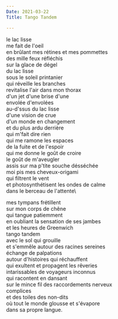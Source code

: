 ```yaml
---
Date: 2021-03-22
Title: Tango Tandem

---
```


le lac lisse\
me fait de l'oeil\
en brûlant mes rétines et mes pommettes\
des mille feux réfléchis\
sur la glace de dégel\
du lac lisse\
sous le soleil printanier\
qui réveille les branches\
revitalise l'air dans mon thorax\
d'un jet d'une brise d'une\
envolée d'envolées\
au-d'ssus du lac lisse\
d'une vision de crue\
d'un monde en changement\
et du plus ardu derrière\
qui m'fait dire rien\
qui me ramone les espaces\
de la fuite et de l'espoir\
qui me donne le goût de croire\
le goût de m'aveugler\
assis sur ma p'tite souche désséchée\
moi pis mes cheveux-origami\
qui filtrent le vent\
et photosynthétisent les ondes de calme\
dans le berceau de l'attente\

mes tympans frétillent\
sur mon corps de chêne\
qui tangue patiemment\
en oubliant la sensation de ses jambes\
et les heures de Greenwich\
tango tandem\
avec le sol qui grouille\
et s'emmêle autour des racines sereines\
échange de palpations\
autour d'histoires qui réchauffent\
qui exultent et propagent les rêveries\
intarissables de voyageurs inconnus\
qui racontent en dansant\
sur le mince fil des raccordements nerveux\
complices\
et des toiles des non-dits\
où tout le monde glousse et s'évapore\
dans sa propre langue.